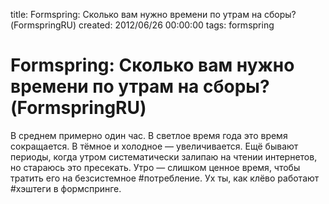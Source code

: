 title: Formspring: Сколько вам нужно времени по утрам на сборы? (FormspringRU)
created: 2012/06/26 00:00:00
tags: formspring

# Formspring: Сколько вам нужно времени по утрам на сборы? (FormspringRU)


В среднем примерно один час. В светлое время года это время сокращается. В тёмное и холодное — увеличивается. Ещё бывают периоды, когда утром систематически залипаю на чтении интернетов, но стараюсь это пресекать. Утро — слишком ценное время, чтобы тратить его на безсистемное #потребление. Ух ты, как клёво работают #хэштеги в формспринге.